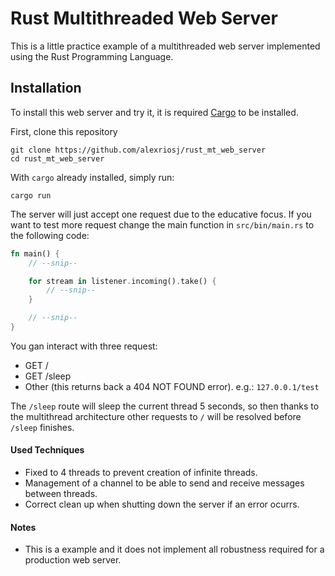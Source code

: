 # Rust Multithreaded Web Server

This is a little practice example of a multithreaded web server implemented using the Rust Programming Language.

## Installation
To install this web server and try it, it is required [Cargo](https://doc.rust-lang.org/stable/cargo/) to be installed.

First, clone this repository
```
git clone https://github.com/alexriosj/rust_mt_web_server
cd rust_mt_web_server
```

With `cargo` already installed, simply run:
```
cargo run
```

The server will just accept one request due to the educative focus.
If you want to test more request change the main function in `src/bin/main.rs` to the following code:

```Rust
fn main() {
    // --snip--

    for stream in listener.incoming().take() {
        // --snip--
    }

    // --snip--
}
```

You gan interact with three request:
* GET /
* GET /sleep
* Other (this returns back a 404 NOT FOUND error). e.g.: `127.0.0.1/test`

The `/sleep` route will sleep the current thread 5 seconds, so then thanks to the multithread architecture other requests to `/` will be resolved before `/sleep` finishes.

#### Used Techniques
* Fixed to 4 threads to prevent creation of infinite threads.
* Management of a channel to be able to send and receive messages between threads.
* Correct clean up when shutting down the server if an error ocurrs.

#### Notes
* This is a example and it does not implement all robustness required for a production web server.